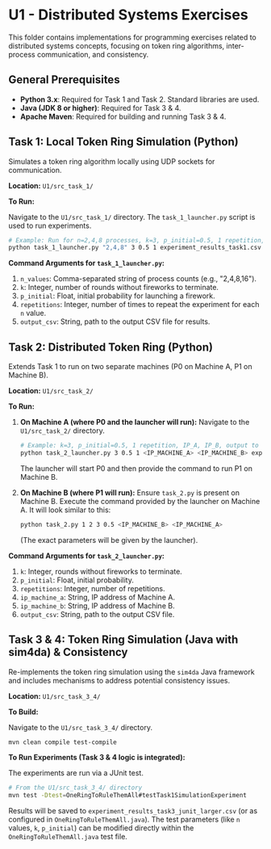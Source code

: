 # U1 - Distributed Systems Exercises

This folder contains implementations for programming exercises related to distributed systems concepts, focusing on token ring algorithms, inter-process communication, and consistency.

## General Prerequisites

*   **Python 3.x**: Required for Task 1 and Task 2. Standard libraries are used.
*   **Java (JDK 8 or higher)**: Required for Task 3 & 4.
*   **Apache Maven**: Required for building and running Task 3 & 4.

## Task 1: Local Token Ring Simulation (Python)

Simulates a token ring algorithm locally using UDP sockets for communication.

**Location:** `U1/src_task_1/`

**To Run:**

Navigate to the `U1/src_task_1/` directory. The `task_1_launcher.py` script is used to run experiments.

```bash
# Example: Run for n=2,4,8 processes, k=3, p_initial=0.5, 1 repetition, output to results.csv
python task_1_launcher.py "2,4,8" 3 0.5 1 experiment_results_task1.csv
```

**Command Arguments for `task_1_launcher.py`:**
1.  `n_values`: Comma-separated string of process counts (e.g., "2,4,8,16").
2.  `k`: Integer, number of rounds without fireworks to terminate.
3.  `p_initial`: Float, initial probability for launching a firework.
4.  `repetitions`: Integer, number of times to repeat the experiment for each `n` value.
5.  `output_csv`: String, path to the output CSV file for results.

## Task 2: Distributed Token Ring (Python)

Extends Task 1 to run on two separate machines (P0 on Machine A, P1 on Machine B).

**Location:** `U1/src_task_2/`

**To Run:**

1.  **On Machine A (where P0 and the launcher will run):**
    Navigate to the `U1/src_task_2/` directory.
    ```bash
    # Example: k=3, p_initial=0.5, 1 repetition, IP_A, IP_B, output to results_task2.csv
    python task_2_launcher.py 3 0.5 1 <IP_MACHINE_A> <IP_MACHINE_B> experiment_results_task2.csv
    ```
    The launcher will start P0 and then provide the command to run P1 on Machine B.

2.  **On Machine B (where P1 will run):**
    Ensure `task_2.py` is present on Machine B. Execute the command provided by the launcher on Machine A. It will look similar to this:
    ```bash
    python task_2.py 1 2 3 0.5 <IP_MACHINE_B> <IP_MACHINE_A>
    ```
    (The exact parameters will be given by the launcher).

**Command Arguments for `task_2_launcher.py`:**
1.  `k`: Integer, rounds without fireworks to terminate.
2.  `p_initial`: Float, initial probability.
3.  `repetitions`: Integer, number of repetitions.
4.  `ip_machine_a`: String, IP address of Machine A.
5.  `ip_machine_b`: String, IP address of Machine B.
6.  `output_csv`: String, path to the output CSV file.

## Task 3 & 4: Token Ring Simulation (Java with sim4da) & Consistency

Re-implements the token ring simulation using the `sim4da` Java framework and includes mechanisms to address potential consistency issues.

**Location:** `U1/src_task_3_4/`

**To Build:**

Navigate to the `U1/src_task_3_4/` directory.
```bash
mvn clean compile test-compile
```

**To Run Experiments (Task 3 & 4 logic is integrated):**

The experiments are run via a JUnit test.
```bash
# From the U1/src_task_3_4/ directory
mvn test -Dtest=OneRingToRuleThemAll#testTask1SimulationExperiment
```
Results will be saved to `experiment_results_task3_junit_larger.csv` (or as configured in `OneRingToRuleThemAll.java`). The test parameters (like `n` values, `k`, `p_initial`) can be modified directly within the `OneRingToRuleThemAll.java` test file.
